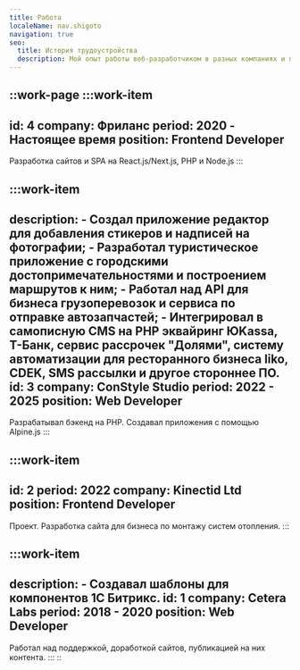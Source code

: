 ```yaml
---
title: Работа
localeName: nav.shigoto
navigation: true
seo:
  title: История трудоустройства
  description: Мой опыт работы веб-разработчиком в разных компаниях и проектах
---
```


::work-page
  :::work-item
  ---
  id: 4
  company: Фриланс
  period: 2020 - Настоящее время
  position: Frontend Developer
  ---
  Разработка сайтов и SPA на React.js/Next.js, PHP и Node.js
  :::

  :::work-item
  ---
  description:
    - Создал приложение редактор для добавления стикеров и надписей на фотографии;
    - Разработал туристическое приложение с городскими достопримечательностями и
      построением маршрутов к ним;
    - Работал над API для бизнеса грузоперевозок и сервиса по отправке
      автозапчастей;
    - Интегрировал в самописную CMS на PHP эквайринг ЮKassa, T-Банк, сервис
      рассрочек "Долями", систему автоматизации для ресторанного бизнеса Iiko,
      CDEK, SMS рассылки и другое стороннее ПО.
  id: 3
  company: ConStyle Studio
  period: 2022 - 2025
  position: Web Developer
  ---
  Разрабатывал бэкенд на PHP. Создавал приложения с помощью Alpine.js
  :::

  :::work-item
  ---
  id: 2
  period: 2022
  company: Kinectid Ltd
  position: Frontend Developer
  ---
  Проект. Разработка сайта для бизнеса по монтажу систем отопления.
  :::

  :::work-item
  ---
  description:
    - Создавал шаблоны для компонентов 1С Битрикс.
  id: 1
  company: Cetera Labs
  period: 2018 - 2020
  position: Web Developer
  ---
  Работал над поддержкой, доработкой сайтов, публикацией на них контента.
  :::
::
